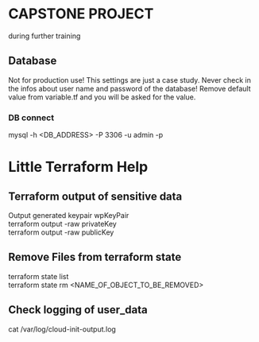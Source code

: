 # CAPSTONE PROJECT

during further training

## Database
Not for production use!
This settings are just a case study. Never check in the infos about user name and password of the database!
Remove default value from variable.tf and you will be asked for the value.

### DB connect 
mysql -h <DB_ADDRESS> -P 3306 -u admin -p

# Little Terraform Help

## Terraform output of sensitive data

Output generated keypair wpKeyPair  
terraform output -raw privateKey  
terraform output -raw publicKey  

## Remove Files from terraform state

terraform state list  
terraform state rm <NAME_OF_OBJECT_TO_BE_REMOVED>  

## Check logging of user_data
cat /var/log/cloud-init-output.log